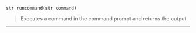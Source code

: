 ```carp
str runcommand(str command)
```
> Executes a command in the command prompt and returns the output.

---